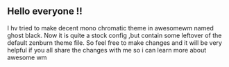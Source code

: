Hello everyone !!
------------------
I hv tried to make decent mono chromatic theme  in awesomewm  named ghost black.
Now it is quite a stock config ,but contain some leftover of the default zenburn theme file.
So feel free to make changes and it will be very helpful if you all share the changes with me so i can learn more about awesome wm
